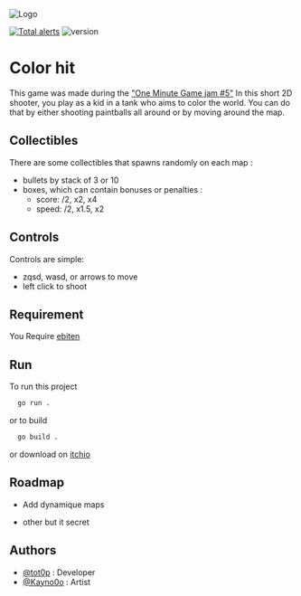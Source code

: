 
![Logo](https://img.itch.zone/aW1nLzgwNzcxNjIucG5n/original/bMRdp3.png)


[![Total alerts](https://img.shields.io/lgtm/alerts/g/tot0p/ColorHit.svg?logo=lgtm&logoWidth=18)](https://lgtm.com/projects/g/tot0p/ColorHit/alerts/)
![version](https://img.shields.io/github/go-mod/go-version/tot0p/ColorHit?style=plastic)

# Color hit

This game was made during the ["One Minute Game jam #5"](https://itch.io/jam/one-minute-game-jam-5)
In this short 2D shooter, you play as a kid in a tank who aims to color the world.
You can do that by either shooting paintballs all around or by moving around the map.
## Collectibles

There are some collectibles that spawns randomly on each map :
- bullets by stack of 3 or 10
- boxes, which can contain bonuses or penalties :
    - score: /2, x2, x4
    - speed: /2, x1.5, x2
##  Controls

Controls are simple:
- zqsd, wasd, or arrows to move
- left click to shoot
## Requirement

You Require [ebiten](https://ebiten.org/)
    
## Run

To run this project

```bash
  go run .
```

or to build

```bash
  go build .
```

or download on [itchio](https://kaynooo.itch.io/color-hit)
## Roadmap

- Add dynamique maps

- other but it secret


## Authors

- [@tot0p](https://www.github.com/tot0p) : Developer
- [@Kayno0o](https://github.com/Kayno0o) : Artist

